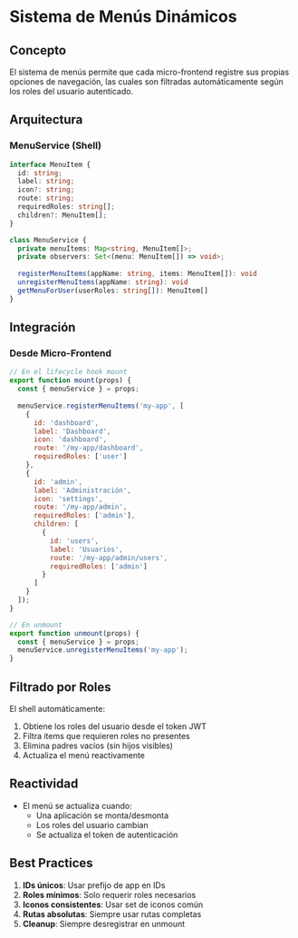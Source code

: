 # Sistema de Menús Dinámicos

## Concepto

El sistema de menús permite que cada micro-frontend registre sus propias opciones de navegación, las cuales son filtradas automáticamente según los roles del usuario autenticado.

## Arquitectura

### MenuService (Shell)
```typescript
interface MenuItem {
  id: string;
  label: string;
  icon?: string;
  route: string;
  requiredRoles: string[];
  children?: MenuItem[];
}

class MenuService {
  private menuItems: Map<string, MenuItem[]>;
  private observers: Set<(menu: MenuItem[]) => void>;
  
  registerMenuItems(appName: string, items: MenuItem[]): void
  unregisterMenuItems(appName: string): void
  getMenuForUser(userRoles: string[]): MenuItem[]
}
```

## Integración

### Desde Micro-Frontend
```javascript
// En el lifecycle hook mount
export function mount(props) {
  const { menuService } = props;
  
  menuService.registerMenuItems('my-app', [
    {
      id: 'dashboard',
      label: 'Dashboard',
      icon: 'dashboard',
      route: '/my-app/dashboard',
      requiredRoles: ['user']
    },
    {
      id: 'admin',
      label: 'Administración',
      icon: 'settings',
      route: '/my-app/admin',
      requiredRoles: ['admin'],
      children: [
        {
          id: 'users',
          label: 'Usuarios',
          route: '/my-app/admin/users',
          requiredRoles: ['admin']
        }
      ]
    }
  ]);
}

// En unmount
export function unmount(props) {
  const { menuService } = props;
  menuService.unregisterMenuItems('my-app');
}
```

## Filtrado por Roles

El shell automáticamente:
1. Obtiene los roles del usuario desde el token JWT
2. Filtra items que requieren roles no presentes
3. Elimina padres vacíos (sin hijos visibles)
4. Actualiza el menú reactivamente

## Reactividad

- El menú se actualiza cuando:
  - Una aplicación se monta/desmonta
  - Los roles del usuario cambian
  - Se actualiza el token de autenticación

## Best Practices

1. **IDs únicos**: Usar prefijo de app en IDs
2. **Roles mínimos**: Solo requerir roles necesarios
3. **Iconos consistentes**: Usar set de iconos común
4. **Rutas absolutas**: Siempre usar rutas completas
5. **Cleanup**: Siempre desregistrar en unmount